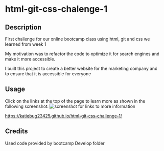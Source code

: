 # html-git-css-chalenge-1

## Description

First challenge for our online bootcamp class using html, git and css we learned from week 1

My motivation was to refactor the code to optimize it for search engines and make it more accessible.

I built this project to create a better website for the marketing company and to ensure that it is accessible for everyone

## Usage

Click on the links at the top of the page to learn more as shown in the following screenshot:
![screenshot for links to more information](../assets/images/Screenshot-1-for-readme-file.png)


https://katiebug23425.github.io/html-git-css-challenge-1/


## Credits

Used code provided by bootcamp Develop folder

